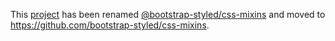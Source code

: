 This [project](https://module.kopaxgroup.com/bootstrap-styled/css-mixins) has been renamed [@bootstrap-styled/css-mixins](https://www.npmjs.com/package/@bootstrap-styled/css-mixins) and moved to https://github.com/bootstrap-styled/css-mixins.
